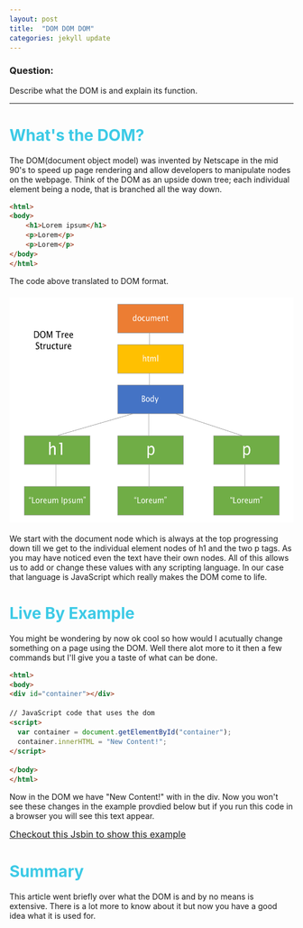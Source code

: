 ```yaml
---
layout: post
title:  "DOM DOM DOM"
categories: jekyll update
---
```


### Question:
Describe what the DOM is and explain its function.

<hr>

<h1 style="color:#3CCAE6">What's the DOM?</h1>

The DOM(document object model) was invented by Netscape in the mid 90's to speed up page rendering and allow developers to manipulate nodes on the webpage.
Think of the DOM as an upside down tree; each individual element being a node, that is branched all the way down.

```html
<html>
<body>
    <h1>Lorem ipsum</h1>
    <p>Lorem</p>
    <p>Lorem</p>
</body>
</html>
```

The code above translated to DOM format.

<img src="../images/domTree.png" style="width: 600px; height:400px; margin:20px auto; display:block;">

We start with the document node which is always at the top progressing down till we get to the individual element nodes of h1 and the two p tags. As you may have noticed even the
text have their own nodes. All of this allows us to add or change these values with any scripting language. In our case that language is JavaScript which really makes the DOM come to life.


<h1 style="color:#3CCAE6">Live By Example</h1>

You might be wondering by now ok cool so how would I acutually change something on a page using the DOM. Well there alot more to it then a few commands but I'll give you a taste of what can be
done.

```html
<html>
<body>
<div id="container"></div>

// JavaScript code that uses the dom
<script>
  var container = document.getElementById("container");
  container.innerHTML = "New Content!";
</script>

</body>
</html>
```
Now in the DOM we have "New Content!" with in the div. Now you won't see these changes in the example provdied below  but if you run this code in a browser you will see this text appear.

<a href="http://jsbin.com/dojito/edit?html,js,console" class="btn btn-link" target="_blank" style="font-size:16px">Checkout this Jsbin to show this example</a><br>



<h1 style="color:#3CCAE6">Summary</h1>

This article went briefly over what the DOM is and by no means is extensive. There is a lot more to know about it but now you have a good idea what it is used for.

<br>